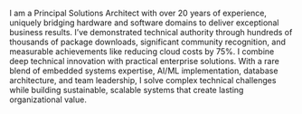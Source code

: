 I am a Principal Solutions Architect with over 20 years of experience, uniquely bridging hardware and 
software domains to deliver exceptional business results. I’ve demonstrated technical authority through hundreds 
of thousands of package downloads, significant community recognition, and measurable achievements like reducing 
cloud costs by 75%. I combine deep technical innovation with practical enterprise solutions. With a rare blend of 
embedded systems expertise, AI/ML implementation, database architecture, and team leadership, I solve complex technical 
challenges while building sustainable, scalable systems that create lasting organizational value.
